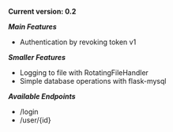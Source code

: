 **Current version: 0.2**

***Main Features***
- Authentication by revoking token v1

***Smaller Features***
- Logging to file with RotatingFileHandler
- Simple database operations with flask-mysql

***Available Endpoints***
- /login
- /user/{id}
